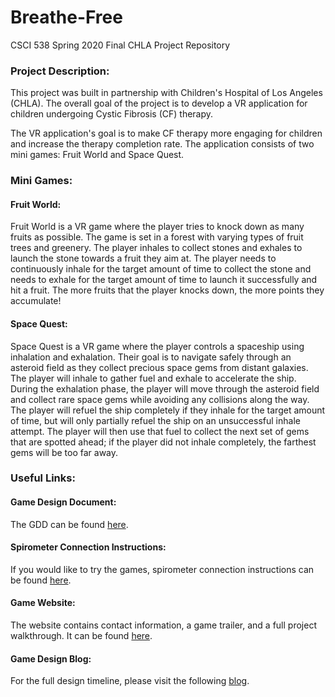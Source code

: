 # Breathe-Free
CSCI 538 Spring 2020 Final CHLA Project Repository

### Project Description:
This project was built in partnership with Children's Hospital of Los Angeles (CHLA).
The overall goal of the project is to develop a VR application for children undergoing
Cystic Fibrosis (CF) therapy. 

The VR application's goal is to make CF therapy more engaging for children and increase
the therapy completion rate. The application consists of two mini games: Fruit World and Space Quest.


### Mini Games: 
#### Fruit World:
Fruit World is a VR game where the player tries to knock down as many fruits as possible. The game is 
set in a forest with varying types of fruit trees and greenery. The player inhales to collect stones 
and exhales to launch the stone towards a fruit they aim at. The player needs to continuously inhale for 
the target amount of time to collect the stone and needs to exhale for the target amount of time to launch 
it successfully and hit a fruit. The more fruits that the player knocks down, the more points they accumulate!

#### Space Quest:
Space Quest is a VR game where the player controls a spaceship using inhalation and exhalation. 
Their goal is to navigate safely through an asteroid field as they collect precious space gems from distant galaxies. 
The player will inhale to gather fuel and exhale to accelerate the ship. During the exhalation phase, the player will move 
through the asteroid field and collect rare space gems while avoiding any collisions along the way. The player 
will refuel the ship completely if they inhale for the target amount of time, but will only partially refuel the ship on 
an unsuccessful inhale attempt. The player will then use that fuel to collect the next set of gems that are spotted ahead; 
if the player did not inhale completely, the farthest gems will be too far away.


### Useful Links: 
#### Game Design Document:
The GDD can be found [here](https://docs.google.com/document/d/163iNXaMJ0s5D9CaL5JdObc3YMAogoa8xamOYAWbtdLM/edit?usp=sharing).

#### Spirometer Connection Instructions:
If you would like to try the games, spirometer connection instructions can be found [here](https://docs.google.com/document/d/1Kf3nuj1qlvoezBQZLQlRd1QfSp-68Vp31OC5nRxnQGQ/edit?usp=sharingedit?usp=sharing).

#### Game Website:
The website contains contact information, a game trailer, and a full project walkthrough. It can be found [here](https://spirometervr.github.io/breathe/).

#### Game Design Blog:
For the full design timeline, please visit the following [blog](https://spirometervr.github.io/).
